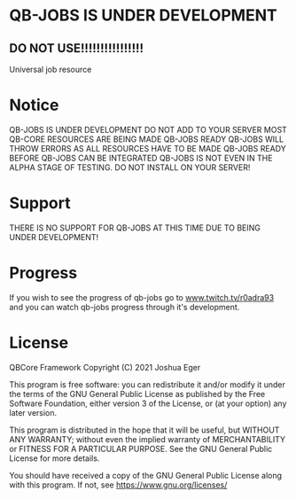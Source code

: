 # QB-JOBS IS UNDER DEVELOPMENT
## DO NOT USE!!!!!!!!!!!!!!!!
Universal job resource

# Notice

QB-JOBS IS UNDER DEVELOPMENT
DO NOT ADD TO YOUR SERVER
MOST QB-CORE RESOURCES ARE BEING MADE QB-JOBS READY
QB-JOBS WILL THROW ERRORS AS ALL RESOURCES HAVE TO BE MADE QB-JOBS READY BEFORE QB-JOBS CAN BE INTEGRATED
QB-JOBS IS NOT EVEN IN THE ALPHA STAGE OF TESTING.
DO NOT INSTALL ON YOUR SERVER!

# Support

THERE IS NO SUPPORT FOR QB-JOBS AT THIS TIME DUE TO BEING UNDER DEVELOPMENT!

# Progress

If you wish to see the progress of qb-jobs go to www.twitch.tv/r0adra93 and you can watch qb-jobs progress through it's development.

# License

 QBCore Framework
 Copyright (C) 2021 Joshua Eger

 This program is free software: you can redistribute it and/or modify
 it under the terms of the GNU General Public License as published by
 the Free Software Foundation, either version 3 of the License, or
 (at your option) any later version.

 This program is distributed in the hope that it will be useful,
 but WITHOUT ANY WARRANTY; without even the implied warranty of
 MERCHANTABILITY or FITNESS FOR A PARTICULAR PURPOSE.  See the
 GNU General Public License for more details.

 You should have received a copy of the GNU General Public License
 along with this program.  If not, see <https://www.gnu.org/licenses/>
